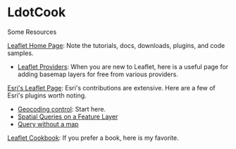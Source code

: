 # LdotCook
Some Resources
<p>
<a href="https://leafletjs.com/" target="_blank">Leaflet Home Page</a>: Note the tutorials, docs, downloads, plugins, and code samples.
<ul>
<li><a href="https://leaflet-extras.github.io/leaflet-providers/preview/" target="_blank">Leaflet Providers</a>: When you are new to Leaflet, here is a useful page for adding basemap layers for free from various providers.</li>
</ul>
</p>
<p>
<a href="https://esri.github.io/esri-leaflet/" target="_blank">Esri's Leaflet Page</a>: Esri's contributions are extensive. Here are a few of Esri's plugins worth noting.
<ul>
<li><a href="https://esri.github.io/esri-leaflet/examples/geocoding-control.html" target="_blank">Geocoding control</a>: Start here.</li>
<li><a href="https://esri.github.io/esri-leaflet/examples/spatial-queries.html" target="_blank">Spatial Queries on a Feature Layer</a></li>
<li><a href="https://esri.github.io/esri-leaflet/examples/query-no-map.html" target="_blank">Query without a map</a></li>
</ul>
</p>
<p>
<a href="https://locatepress.com/lcb" target="_blank">Leaflet Cookbook</a>: If you prefer a book, here is my favorite.
</p>
